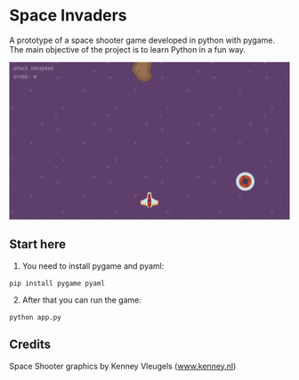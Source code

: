 # Space Invaders

A prototype of a space shooter game developed in python with pygame. The main objective of the project is to learn Python in a fun way.

![Shoot them all](images/screenshot.png "Shoot them all")

## Start here

1. You need to install pygame and pyaml:

```
pip install pygame pyaml
```

2. After that you can run the game:

```
python app.py
```

## Credits

Space Shooter graphics by Kenney Vleugels (www.kenney.nl)